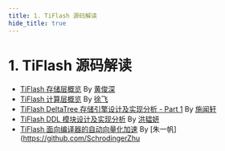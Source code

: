 ```yaml
---
title: 1. TiFlash 源码解读
hide_title: true
---
```


# 1. TiFlash 源码解读

- [TiFlash 存储层概览](1-tiflash-storage-overview.md) By [黄俊深](https://github.com/JaySon-Huang)
- [TiFlash 计算层概览](2-tiflash-compute-overview.md) By [徐飞](https://github.com/windtalker)
- [TiFlash DeltaTree 存储引擎设计及实现分析 - Part 1](3-tiflash-deltatree.md) By [施闻轩](https://github.com/breezewish)
- [TiFlash DDL 模块设计及实现分析](5-tiflash-ddl-module.md) By [洪韫妍](https://github.com/hongyunyan)
- [TiFlash 面向编译器的自动向量化加速](6-tiflash-compiler-aided-vectorization.md) By [朱一帆](https://github.com/SchrodingerZhu